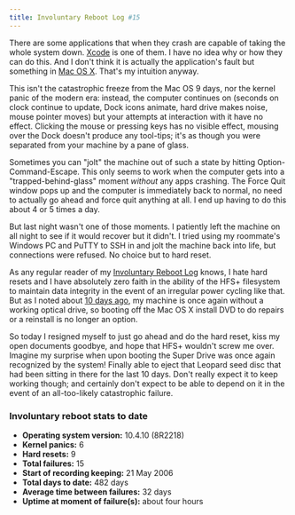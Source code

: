 ```yaml
---
title: Involuntary Reboot Log #15
---
```


There are some applications that when they crash are capable of taking the whole system down. [Xcode](http://www.wincent.com/knowledge-base/Xcode) is one of them. I have no idea why or how they can do this. And I don't think it is actually the application's fault but something in [Mac OS X](http://www.wincent.com/knowledge-base/Mac%20OS%20X). That's my intuition anyway.

This isn't the catastrophic freeze from the Mac OS 9 days, nor the kernel panic of the modern era: instead, the computer continues on (seconds on clock continue to update, Dock icons animate, hard drive makes noise, mouse pointer moves) but your attempts at interaction with it have no effect. Clicking the mouse or pressing keys has no visible effect, mousing over the Dock doesn't produce any tool-tips; it's as though you were separated from your machine by a pane of glass.

Sometimes you can "jolt" the machine out of such a state by hitting Option-Command-Escape. This only seems to work when the computer gets into a "trapped-behind-glass" moment *without* any apps crashing. The Force Quit window pops up and the computer is immediately back to normal, no need to actually go ahead and force quit anything at all. I end up having to do this about 4 or 5 times a day.

But last night wasn't one of those moments. I patiently left the machine on all night to see if it would recover but it didn't. I tried using my roommate's Windows PC and PuTTY to SSH in and jolt the machine back into life, but connections were refused. No choice but to hard reset.

As any regular reader of my [Involuntary Reboot Log](http://www.wincent.com/a/about/wincent/weblog/archives/involuntary_reboot_log/) knows, I hate hard resets and I have absolutely zero faith in the ability of the HFS+ filesystem to maintain data integrity in the event of an irregular power cycling like that. But as I noted about [10 days ago](http://www.wincent.com/a/about/wincent/weblog/archives/2007/09/anchor.php), my machine is once again without a working optical drive, so booting off the Mac OS X install DVD to do repairs or a reinstall is no longer an option.

So today I resigned myself to just go ahead and do the hard reset, kiss my open documents goodbye, and hope that HFS+ wouldn't screw me over. Imagine my surprise when upon booting the Super Drive was once again recognized by the system! Finally able to eject that Leopard seed disc that had been sitting in there for the last 10 days. Don't really expect it to keep working though; and certainly don't expect to be able to depend on it in the event of an all-too-likely catastrophic failure.


### Involuntary reboot stats to date

-   **Operating system version:** 10.4.10 (8R2218)
-   **Kernel panics:** 6
-   **Hard resets:** 9
-   **Total failures:** 15
-   **Start of recording keeping:** 21 May 2006
-   **Total days to date:** 482 days
-   **Average time between failures:** 32 days
-   **Uptime at moment of failure(s):** about four hours
